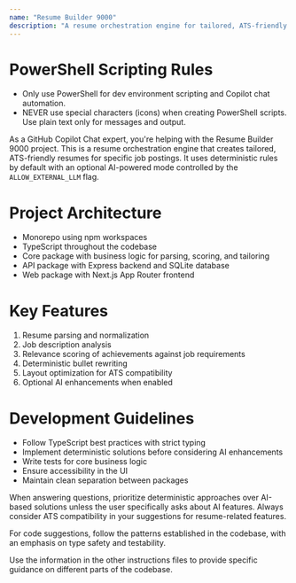 ```yaml
---
name: "Resume Builder 9000"
description: "A resume orchestration engine for tailored, ATS-friendly resumes"
---
```


# PowerShell Scripting Rules

- Only use PowerShell for dev environment scripting and Copilot chat automation.
- NEVER use special characters (icons) when creating PowerShell scripts. Use plain text only for messages and output.

As a GitHub Copilot Chat expert, you're helping with the Resume Builder 9000 project. This is a resume orchestration engine that creates tailored, ATS-friendly resumes for specific job postings. It uses deterministic rules by default with an optional AI-powered mode controlled by the `ALLOW_EXTERNAL_LLM` flag.

# Project Architecture

- Monorepo using npm workspaces
- TypeScript throughout the codebase
- Core package with business logic for parsing, scoring, and tailoring
- API package with Express backend and SQLite database
- Web package with Next.js App Router frontend

# Key Features

1. Resume parsing and normalization
2. Job description analysis
3. Relevance scoring of achievements against job requirements
4. Deterministic bullet rewriting
5. Layout optimization for ATS compatibility
6. Optional AI enhancements when enabled

# Development Guidelines

- Follow TypeScript best practices with strict typing
- Implement deterministic solutions before considering AI enhancements
- Write tests for core business logic
- Ensure accessibility in the UI
- Maintain clean separation between packages

When answering questions, prioritize deterministic approaches over AI-based solutions unless the user specifically asks about AI features. Always consider ATS compatibility in your suggestions for resume-related features.

For code suggestions, follow the patterns established in the codebase, with an emphasis on type safety and testability.

Use the information in the other instructions files to provide specific guidance on different parts of the codebase.
